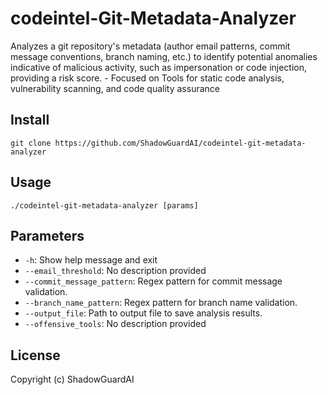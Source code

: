 # codeintel-Git-Metadata-Analyzer
Analyzes a git repository's metadata (author email patterns, commit message conventions, branch naming, etc.) to identify potential anomalies indicative of malicious activity, such as impersonation or code injection, providing a risk score. - Focused on Tools for static code analysis, vulnerability scanning, and code quality assurance

## Install
`git clone https://github.com/ShadowGuardAI/codeintel-git-metadata-analyzer`

## Usage
`./codeintel-git-metadata-analyzer [params]`

## Parameters
- `-h`: Show help message and exit
- `--email_threshold`: No description provided
- `--commit_message_pattern`: Regex pattern for commit message validation.
- `--branch_name_pattern`: Regex pattern for branch name validation.
- `--output_file`: Path to output file to save analysis results.
- `--offensive_tools`: No description provided

## License
Copyright (c) ShadowGuardAI
